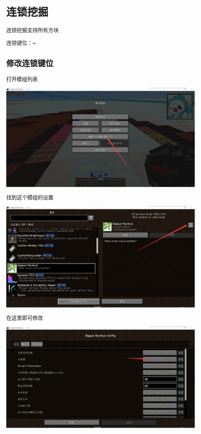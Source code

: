 # 连锁挖掘

连锁挖掘支持所有方块

连锁键位：~

## 修改连锁键位

打开模组列表

![image-20210206220534378](./dig.assets/image-20210206220534378.png)

找到这个模组的设置

![image-20210206220634578](./dig.assets/image-20210206220634578.png)

在这里即可修改

![image-20210206220711531](dig.assets/image-20210206220711531.png)